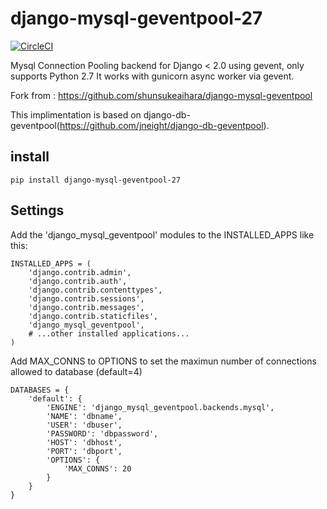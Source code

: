 # django-mysql-geventpool-27

[![CircleCI](https://circleci.com/gh/laurentL/django-mysql-geventpool/tree/master.svg?style=svg)](https://circleci.com/gh/laurentL/django-mysql-geventpool/tree/master)

Mysql Connection Pooling backend for Django < 2.0 using gevent, only supports Python 2.7
It works with gunicorn async worker via gevent.

Fork from : https://github.com/shunsukeaihara/django-mysql-geventpool

This implimentation is based on django-db-geventpool(https://github.com/jneight/django-db-geventpool).

## install

```
pip install django-mysql-geventpool-27
```

## Settings

Add the 'django_mysql_geventpool' modules to the INSTALLED_APPS like this:

```
INSTALLED_APPS = (
    'django.contrib.admin',
    'django.contrib.auth',
    'django.contrib.contenttypes',
    'django.contrib.sessions',
    'django.contrib.messages',
    'django.contrib.staticfiles',
    'django_mysql_geventpool',
    # ...other installed applications...
)

```

Add MAX_CONNS to OPTIONS to set the maximun number of connections allowed to database (default=4)

```
DATABASES = {
    'default': {
        'ENGINE': 'django_mysql_geventpool.backends.mysql',
        'NAME': 'dbname',
        'USER': 'dbuser',
        'PASSWORD': 'dbpassword',
        'HOST': 'dbhost',
        'PORT': 'dbport',
        'OPTIONS': {
            'MAX_CONNS': 20
        }
    }
}
```